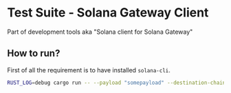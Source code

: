 # Test Suite - Solana Gateway Client
Part of development tools aka "Solana client for Solana Gateway"

## How to run?
First of all the requirement is to have installed `solana-cli`.

```bash
RUST_LOG=debug cargo run -- --payload "somepayload" --destination-chain "somechain" --destination-contract-address "0x999991888887653456765445676544567654567765" --keypair-path "~/.config/solana/id.json"
```